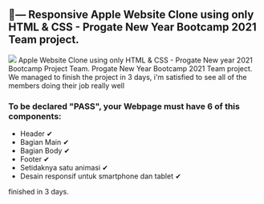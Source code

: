 ## 🍎— Responsive Apple Website Clone using only HTML & CSS - Progate New Year Bootcamp 2021 Team project.
![](Readme/client-side.JPG)
Apple Website Clone using only HTML & CSS - Progate New year 2021 Bootcamp Project Team.
Progate New Year Bootcamp 2021 Team project. We managed to finish the project in 3 days, i'm satisfied to see all of the members doing their job really well

### To be declared "PASS", your Webpage must have 6 of this components:

- Header ✔
- Bagian Main ✔
- Bagian Body ✔
- Footer ✔
- Setidaknya satu animasi ✔
- Desain responsif untuk smartphone dan tablet ✔

finished in 3 days.